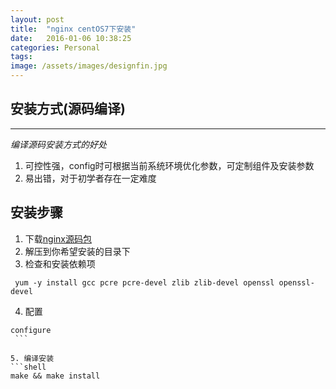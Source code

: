 ```yaml
---
layout: post
title:  "nginx centOS7下安装"
date:   2016-01-06 10:38:25
categories: Personal
tags: 
image: /assets/images/designfin.jpg
---
```


## 安装方式(源码编译)
***
 *编译源码安装方式的好处*
 1. 可控性强，config时可根据当前系统环境优化参数，可定制组件及安装参数
 2. 易出错，对于初学者存在一定难度
 
 ## 安装步骤
 1. 下载[nginx源码包](http://nginx.org/download/nginx-1.9.9.tar.gz) 
 2. 解压到你希望安装的目录下
 3. 检查和安装依赖项
  ```shell
   yum -y install gcc pcre pcre-devel zlib zlib-devel openssl openssl-devel
   ```
 4. 配置
   ```shell 
   configure
    ```
     
 5. 编译安装
 ```shell
  make && make install 
  ```
 
